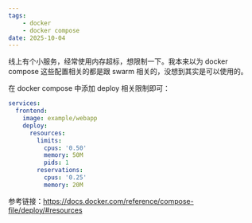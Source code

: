 ```yaml
---
tags: 
    - docker
    - docker compose
date: 2025-10-04
---
```

线上有个小服务，经常使用内存超标，想限制一下。我本来以为 docker compose 这些配置相关的都是跟 swarm 相关的，没想到其实是可以使用的。

在 docker compose 中添加 deploy 相关限制即可：

```yaml
services:
  frontend:
    image: example/webapp
    deploy:
      resources:
        limits:
          cpus: '0.50'
          memory: 50M
          pids: 1
        reservations:
          cpus: '0.25'
          memory: 20M
```

参考链接：https://docs.docker.com/reference/compose-file/deploy/#resources